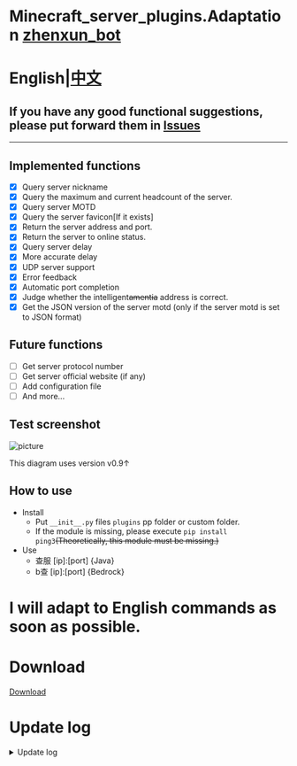 # Minecraft_server_plugins.Adaptation [zhenxun_bot](https://github.com/hibikier/zhenxun_bot)
# English|[中文](https://github.com/molanp/zhenxun_chafu_Minecraft/blob/master/README.md)
## If you have any good functional suggestions, please put forward them in [Issues](https://github.com/molanp/zhenxun_chafu_Minecraft/issues)
***
## Implemented functions

- [x] Query server nickname
- [x] Query the maximum and current headcount of the server.
- [x] Query server MOTD
- [x] Query the server favicon[If it exists]
- [x] Return the server address and port.
- [x] Return the server to online status.
- [x] Query server delay
- [x] More accurate delay
- [x] UDP server support
- [x] Error feedback
- [x] Automatic port completion
- [x] Judge whether the intelligent~~amentia~~ address is correct.
- [x] Get the JSON version of the server motd (only if the server motd is set to JSON format)

## Future functions

- [ ] Get server protocol number
- [ ] Get server official website (if any)
- [ ] Add configuration file
- [ ] And more...

## Test screenshot

![picture](https://user-images.githubusercontent.com/104612722/210684756-883da1c2-44a5-4119-8c50-647a527aa68f.png)

This diagram uses version v0.9↑
<!--address：https://user-images.githubusercontent.com/104612722/210684756-883da1c2-44a5-4119-8c50-647a527aa68f.png-->

## How to use
- Install
  - Put `__init__.py` files `plugins` pp folder or custom folder.
  - If the module is missing, please execute `pip install ping3`~~(Theoretically, this module must be missing.)~~
- Use
  - 查服 [ip]:[port]  {Java}
  - b查 [ip]:[port]    {Bedrock}

# I will adapt to English commands as soon as possible.

# Download

[Download](https://github.com/molanp/zhenxun_chafu_Minecraft/releases)

# Update log
<details>
<summary>Update log</summary>

## 2023/01/05
### v0.9
Change the command trigger rule, and prompt for input when there are no parameters.

## 2022/12/26
### v0.8
Change the bedrock version to use the Chinese API source

## 2022/11/14
### v0.7
Unified input format.

Optimize code logic.

Specification variable name.

The api call is restricted.

The timeout judgment is cancelled, but the response time may become longer.

If you frequently report errors, you may encounter network fluctuations (the bedrock version of the api site is unstable).Please try restarting the bot.

If there is no port (and no `:`) after `IP` is entered, the default port [25565/19132] will be used automatically.
## 2022/11/13
### v0.6-plus
README file rewriting.

Sending error messages is supported.

Support query UDP protocol server.
### v0.6[beta]
Query UDP protocol server is supported, but the command conflicts.[Repaired]
## 2022/11/12
### v0.5
README file rewriting.

Sort out the code.

More accurate server latency.
## 2022/11/09
### v0.4-fix[The first version in releases]
Rename file
### v0.4
Fix the error caused when favicon does not exist.
### v0.3
Sending favicon is supported.

More sensitive trigger mode.
## 2022/10/31
### vfix-0.2
Update usage.
## 2022/10/25
### v0.1[tag new,first version]
Support JAVA server query.

Support query server delay.
</details>
